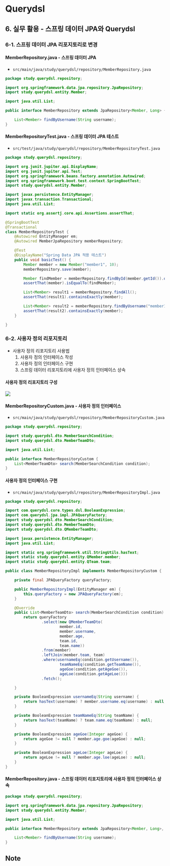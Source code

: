 # Querydsl

## 6. 실무 활용 - 스프링 데이터 JPA와 Querydsl

### 6-1. 스프링 데이터 JPA 리포지토리로 변경

#### MemberRepository.java - 스프링 데이터 JPA

* `src/main/java/study/querydsl/repository/MemberRepository.java`

```java
package study.querydsl.repository;

import org.springframework.data.jpa.repository.JpaRepository;
import study.querydsl.entity.Member;

import java.util.List;

public interface MemberRepository extends JpaRepository<Member, Long> {

    List<Member> findByUsername(String username);
}

```

#### MemberRepositoryTest.java - 스프링 데이터 JPA 테스트

* `src/test/java/study/querydsl/repository/MemberRepositoryTest.java`

```java
package study.querydsl.repository;

import org.junit.jupiter.api.DisplayName;
import org.junit.jupiter.api.Test;
import org.springframework.beans.factory.annotation.Autowired;
import org.springframework.boot.test.context.SpringBootTest;
import study.querydsl.entity.Member;

import javax.persistence.EntityManager;
import javax.transaction.Transactional;
import java.util.List;

import static org.assertj.core.api.Assertions.assertThat;

@SpringBootTest
@Transactional
class MemberRepositoryTest {
    @Autowired EntityManager em;
    @Autowired MemberJpaRepository memberRepository;

    @Test
    @DisplayName("Spring Data JPA 적용 테스트")
    public void basicTest() {
        Member member = new Member("member1", 10);
        memberRepository.save(member);

        Member findMember = memberRepository.findById(member.getId()).orElseThrow();
        assertThat(member).isEqualTo(findMember);

        List<Member> result1 = memberRepository.findAll();
        assertThat(result1).containsExactly(member);

        List<Member> result2 = memberRepository.findByUsername("member1");
        assertThat(result2).containsExactly(member);
    }

}

```

### 6-2. 사용자 정의 리포지토리

* 사용자 정의 리포지토리 사용법
    1. 사용자 정의 인터페이스 작성
    2. 사용자 정의 인터페이스 구현
    3. 스프링 데이터 리포지토리에 사용자 정의 인터페이스 상속

#### 사용자 정의 리포지토리 구성

![](https://i.ibb.co/HHf2pkd/bandicam-2021-08-03-15-41-48-658.jpg)

#### MemberRepositoryCustom.java - 사용자 정의 인터페이스

* `src/main/java/study/querydsl/repository/MemberRepositoryCustom.java`

```java
package study.querydsl.repository;

import study.querydsl.dto.MemberSearchCondition;
import study.querydsl.dto.MemberTeamDto;

import java.util.List;

public interface MemberRepositoryCustom {
    List<MemberTeamDto> search(MemberSearchCondition condition);
}

```

#### 사용자 정의 인터페이스 구현

* `src/main/java/study/querydsl/repository/MemberRepositoryImpl.java`

```java
package study.querydsl.repository;

import com.querydsl.core.types.dsl.BooleanExpression;
import com.querydsl.jpa.impl.JPAQueryFactory;
import study.querydsl.dto.MemberSearchCondition;
import study.querydsl.dto.MemberTeamDto;
import study.querydsl.dto.QMemberTeamDto;

import javax.persistence.EntityManager;
import java.util.List;

import static org.springframework.util.StringUtils.hasText;
import static study.querydsl.entity.QMember.member;
import static study.querydsl.entity.QTeam.team;

public class MemberRepositoryImpl implements MemberRepositoryCustom {

    private final JPAQueryFactory queryFactory;

    public MemberRepositoryImpl(EntityManager em) {
        this.queryFactory = new JPAQueryFactory(em);
    }

    @Override
    public List<MemberTeamDto> search(MemberSearchCondition condition) {
        return queryFactory
                .select(new QMemberTeamDto(
                        member.id,
                        member.username,
                        member.age,
                        team.id,
                        team.name))
                .from(member)
                .leftJoin(member.team, team)
                .where(usernameEq(condition.getUsername()),
                        teamNameEq(condition.getTeamName()),
                        ageGoe(condition.getAgeGoe()),
                        ageLoe(condition.getAgeLoe()))
                .fetch();

    }

    private BooleanExpression usernameEq(String username) {
        return hasText(username) ? member.username.eq(username) : null;
    }

    private BooleanExpression teamNameEq(String teamName) {
        return hasText(teamName) ? team.name.eq(teamName) : null;
    }

    private BooleanExpression ageGoe(Integer ageGoe) {
        return ageGoe != null ? member.age.goe(ageGoe) : null;
    }

    private BooleanExpression ageLoe(Integer ageLoe) {
        return ageLoe != null ? member.age.loe(ageLoe) : null;
    }
}

```

#### MemberRepository.java - 스프링 데이터 리포지토리에 사용자 정의 인터페이스 상속

```java
package study.querydsl.repository;

import org.springframework.data.jpa.repository.JpaRepository;
import study.querydsl.entity.Member;

import java.util.List;

public interface MemberRepository extends JpaRepository<Member, Long>, MemberRepositoryCustom {

    List<Member> findByUsername(String username);
}

```

## Note